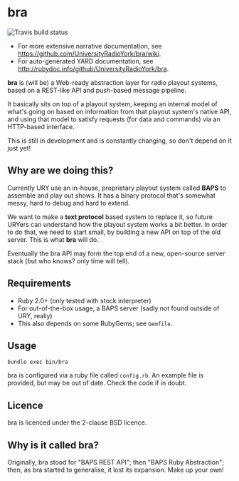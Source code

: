 bra
===
![Travis build status](https://travis-ci.org/UniversityRadioYork/bra.svg)

* For more extensive narrative documentation, see https://github.com/UniversityRadioYork/bra/wiki.
* For auto-generated YARD documentation, see http://rubydoc.info/github/UniversityRadioYork/bra.

__bra__ is (will be) a Web-ready abstraction layer for radio playout systems, based on a REST-like API and push-based message pipeline.

It basically sits on top of a playout system, keeping an internal model of what's going on based on information from that playout system's native API, and using that model to satisfy requests (for data and commands) via an HTTP-based interface.

This is still in development and is constantly changing, so don't depend on it just yet!


Why are we doing this?
----------------------

Currently URY use an in-house, proprietary playout system called __BAPS__ to assemble and play out shows.  It has a binary protocol that's somewhat messy, hard to debug and hard to extend.

We want to make a __text protocol__ based system to replace it, so future URYers can understand how the playout system works a bit better.  In order to do that, we need to start small, by building a new API on top of the old server.  This is what __bra__ will do.

Eventually the bra API may form the top end of a new, open-source server stack (but who knows?  only time will tell).


Requirements
------------

* Ruby 2.0+ (only tested with stock interpreter)
* For out-of-the-box usage, a BAPS server (sadly not found outside of URY, really)
* This also depends on some RubyGems; see `Gemfile`.


Usage
-----

`bundle exec bin/bra`

bra is configured via a ruby file called `config.rb`.  An example file is provided, but may be out of date.  Check the code if in doubt.


Licence
-------

bra is licenced under the 2-clause BSD licence.


Why is it called bra?
---------------------

Originally, bra stood for "BAPS REST API"; then "BAPS Ruby Abstraction"; then, as bra started to generalise, it lost its expansion.  Make up your own!
